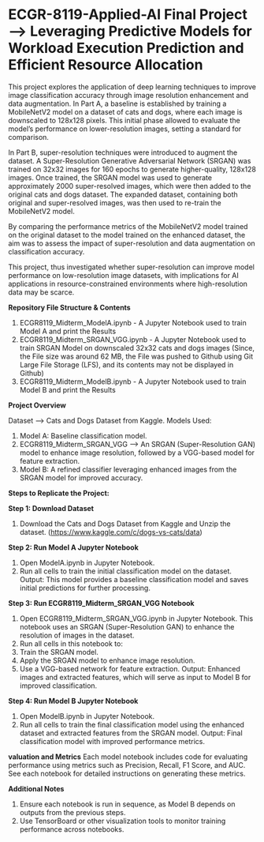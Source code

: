 # ECGR-8119-Applied-AI Final Project --> Leveraging Predictive Models for Workload Execution Prediction and Efficient Resource Allocation

This project explores the application of deep learning techniques to improve image classification accuracy through image resolution enhancement and data augmentation. In Part A, a baseline is established by training a MobileNetV2 model on a dataset of cats and dogs, where each image is downscaled to 128x128 pixels. This initial phase allowed to evaluate the model’s performance on lower-resolution images, setting a standard for comparison.

In Part B, super-resolution techniques were introduced to augment the dataset. A Super-Resolution Generative Adversarial Network (SRGAN) was trained on 32x32 images for 160 epochs to generate higher-quality, 128x128 images. Once trained, the SRGAN model was used to generate approximately 2000 super-resolved images, which were then added to the original cats and dogs dataset. The expanded dataset, containing both original and super-resolved images, was then used to re-train the MobileNetV2 model.

By comparing the performance metrics of the MobileNetV2 model trained on the original dataset to the model trained on the enhanced dataset, the aim was to assess the impact of super-resolution and data augmentation on classification accuracy.

This project, thus investigated whether super-resolution can improve model performance on low-resolution image datasets, with implications for AI applications in resource-constrained environments where high-resolution data may be scarce.

**Repository File Structure & Contents**

1. ECGR8119_Midterm_ModelA.ipynb - A Jupyter Notebook used to train Model A and print the Results
2. ECGR8119_Midterm_SRGAN_VGG.ipynb - A Jupyter Notebook used to train SRGAN Model on downscaled 32x32 cats and dogs images (Since, the File size was around 62 MB, the File was pushed to Github using Git Large File Storage (LFS), and its contents may not be displayed in Github)
3. ECGR8119_Midterm_ModelB.ipynb - A Jupyter Notebook used to train Model B and print the Results

**Project Overview**

Dataset --> Cats and Dogs Dataset from Kaggle.
Models Used:
1. Model A: Baseline classification model.
2. ECGR8119_Midterm_SRGAN_VGG --> An SRGAN (Super-Resolution GAN) model to enhance image resolution, followed by a VGG-based model for feature extraction.
3. Model B: A refined classifier leveraging enhanced images from the SRGAN model for improved accuracy.

**Steps to Replicate the Project:** 

**Step 1: Download Dataset**
1. Download the Cats and Dogs Dataset from Kaggle and Unzip the dataset. (https://www.kaggle.com/c/dogs-vs-cats/data)

**Step 2: Run Model A Jupyter Notebook**
1. Open ModelA.ipynb in Jupyter Notebook.
2. Run all cells to train the initial classification model on the dataset.
Output: This model provides a baseline classification model and saves initial predictions for further processing.

**Step 3: Run ECGR8119_Midterm_SRGAN_VGG Notebook**
1. Open ECGR8119_Midterm_SRGAN_VGG.ipynb in Jupyter Notebook.
This notebook uses an SRGAN (Super-Resolution GAN) to enhance the resolution of images in the dataset.
2. Run all cells in this notebook to:
3. Train the SRGAN model.
4. Apply the SRGAN model to enhance image resolution.
5. Use a VGG-based network for feature extraction.
Output: Enhanced images and extracted features, which will serve as input to Model B for improved classification.

**Step 4: Run Model B Jupyter Notebook**
1. Open ModelB.ipynb in Jupyter Notebook.
2. Run all cells to train the final classification model using the enhanced dataset and extracted features from the SRGAN model.
Output: Final classification model with improved performance metrics.

**valuation and Metrics**
Each model notebook includes code for evaluating performance using metrics such as Precision, Recall, F1 Score, and AUC. See each notebook for detailed instructions on generating these metrics.

**Additional Notes**
1. Ensure each notebook is run in sequence, as Model B depends on outputs from the previous steps.
2. Use TensorBoard or other visualization tools to monitor training performance across notebooks.

